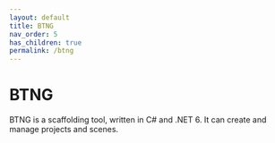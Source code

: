```yaml
---
layout: default
title: BTNG
nav_order: 5
has_children: true
permalink: /btng
---
```


# BTNG

BTNG is a scaffolding tool, written in C# and .NET 6. It can create and manage projects and scenes.